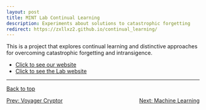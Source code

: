 ```yaml
---
layout: post
title: MINT Lab Continual Learning
description: Experiments about solutions to catastrophic forgetting
redirect: https://zxllxz2.github.io/continual_learning/
---
```




This is a project that explores continual learning and distinctive approaches for overcoming catastrophic forgetting and intransigence.


- <a href="https://zxllxz2.github.io/continual_learning/" target="_blank"> Click to see our website</a>
- <a href="https://mint-vu.github.io/" target="_blank">Click to see the Lab website</a>


<hr>

<div>

  <a href="#top">Back to top</a>

  <p style="text-align:center; display: flex; justify-content: space-between">
    <a href="../3_project">Prev: Voyager Cryptor</a>
    <a href="../5_project">Next: Machine Learning</a>
  </p>

</div>
